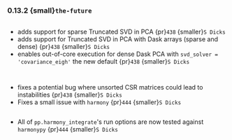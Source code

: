 ### 0.13.2 {small}`the-future`

```{rubric} Features
```
* adds support for sparse Truncated SVD in PCA {pr}`438` {smaller}`S Dicks`
* adds support for Truncated SVD in PCA with Dask arrays (sparse and dense) {pr}`438` {smaller}`S Dicks`
* enables out-of-core execution for dense Dask PCA with `svd_solver = 'covariance_eigh'` the new default {pr}`438` {smaller}`S Dicks`

```{rubric} Performance
```


```{rubric} Bug fixes
```
* fixes a potential bug where unsorted CSR matrices could lead to instabilities {pr}`438` {smaller}`S Dicks`
* Fixes a small issue with `harmony` {pr}`444` {smaller}`S Dicks`

```{rubric} Misc
```
* All of `pp.harmony_integrate`'s run options are now tested against `harmonypy` {pr}`444` {smaller}`S Dicks`

